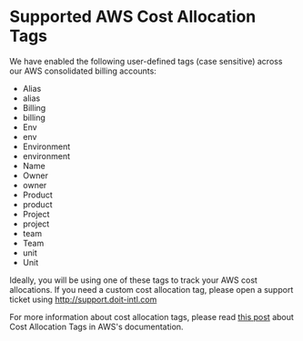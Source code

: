 # Supported AWS Cost Allocation Tags

We have enabled the following user-defined tags \(case sensitive\) across our AWS consolidated billing accounts:

* Alias
* alias
* Billing
* billing
* Env
* env
* Environment
* environment
* Name
* Owner
* owner
* Product
* product
* Project
* project
* team
* Team
* unit
* Unit

Ideally, you will be using one of these tags to track your AWS cost allocations. If you need a custom cost allocation tag, please open a support ticket using http://support.doit-intl.com

For more information about cost allocation tags, please read [this post](https://docs.aws.amazon.com/awsaccountbilling/latest/aboutv2/cost-alloc-tags.html) about Cost Allocation Tags in AWS's documentation.

